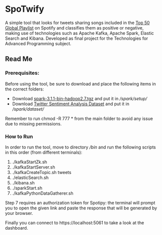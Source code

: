 # SpoTwify
A simple tool that looks for tweets sharing songs included in the [Top 50 Global Playlist](https://open.spotify.com/playlist/37i9dQZEVXbMDoHDwVN2tF) on Spotify and classifies them as positive or negative, making use of technologies such as Apache Kafka, Apache Spark, Elastic Search and Kibana. Developed as final project for the Technologies for Advanced Programming subject.


## Read Me

### Prerequisites:

Before using the tool, be sure to download and place the following items in the correct folders:
* Download [spark-3.1.1-bin-hadoop2.7.tgz](https://archive.apache.org/dist/spark/spark-3.1.1/) and put it in _/spark/setup/_
* Download [Twitter Sentiment Analysis Dataset](http://thinknook.com/twitter-sentiment-analysis-training-corpus-dataset-2012-09-22/) and put it in _/spark/dataset/_

Remember to run chmod -R 777 * from the main folder to avoid any issue due to missing permissions.

### How to Run

In order to run the tool, move to directory _/bin_ and run the following scripts in this order (from different terminals):

1. ./kafkaStartZk.sh
2. ./kafkaStartServer.sh
3. ./kafkaCreateTopic.sh tweets
4. ./elasticSearch.sh
5. ./kibana.sh
6. ./sparkStart.sh
7. ./kafkaPythonDataGatherer.sh

Step 7 requires an authorization token for Spotipy: the terminal will prompt you to open the given link and paste the response that will be generated by your browser.

Finally you can connect to https://localhost:5061 to take a look at the dashboard.
